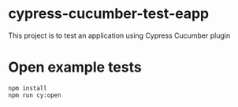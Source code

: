 # cypress-cucumber-test-eapp
This project is to test an application using Cypress Cucumber plugin

# Open example tests

```
npm install
npm run cy:open
```